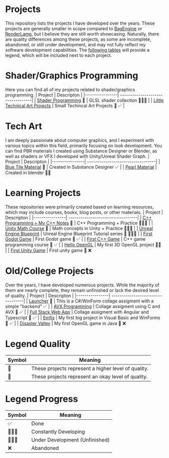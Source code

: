 # Projects

This repository lists the projects I have developed over the years. These projects are generally smaller in scope compared to [BagEngine](https://github.com/martonban/BagEngine) or [RenderLamp](https://github.com/martonban/RenderLamp), but I believe they are still worth showcasing. Naturally, there are quality differences among these projects, as some are incomplete, abandoned, or still under development, and may not fully reflect my software development capabilities. The [following tables](https://github.com/martonban/Projects?tab=readme-ov-file#legend-quality) will provide a legend, which will be included next to each project.

# Shader/Graphics Programming 
Here you can find all of my projects related to shader/graphics programming.
| Project        | Descripton                      |
|----------------| ----------------------------------|
| [Shader Programming](https://github.com/martonban/ShaderProgramming) 🌟                            | GLSL shader collection  👨🏻‍💻            |
| [Little Technical Art Projects](https://github.com/martonban/LittleTechnicalArtProjects)            | Small Techincal Art Projects 🔰 ✅   |

# Tech Art
I am deeply passionate about computer graphics, and I experiment with various topics within this field, primarily focusing on look development. You can find PBR materials I created using Substance Designer or Blender, as well as shaders or VFX I developed with Unity/Unreal Shader Graph.
| Project        | Descripton                                                                                                      |
|----------------| ----------------------------------|
| [Blue Tile Material](https://x.com/marton_ban/status/1858596984946643241) 🌟             | Created in Substance Designer ✅     |
| [Pearl Material](https://www.artstation.com/artwork/Ezw8z8)                               | Created in blender 🔰✅


# Learning Projects
These repositories were primarily created based on learning resources, which may include courses, books, blog posts, or other materials.
| Project        | Descripton                      |
|----------------| ----------------------------------|
| [C++ Programming + My C++ Notes](https://github.com/martonban/CPP_Programming) 🌟                 | C++ Programming + Practice 👷🏻‍♂️                     |
| [Unity Math Course](https://github.com/martonban/UnityMathCourse) 🌟                              | Math concepts in Unity + Practice 👷🏻‍♂️              |
| [Unreal Engine Blueprint](https://github.com/martonban/UnrealBlueprintTutorial)                    | Unreal Engine Blueprint Tutorial series 🔰 👷🏻‍♂️    |
| [First Godot Game](https://github.com/martonban/FirstGodotGame)                                    | First Godot game 🔰 ✅                           |
| [First C++ Game](https://github.com/martonban/CPP_Fundamentals_Game_Programming_For_Beginners)     | C++ game programming course 🔰 ✅                |
| [Hello OpenGL](https://github.com/martonban/HelloOpenGL)                                           | My first 3D OpenGL project 🔰✅                  |
| [First Unity Game](https://github.com/martonban/UnityGameTutorial)                                 | First unity game 🔰 ❌                                


# Old/College Projects
Over the years, I have developed numerous projects. While the majority of them are nearly complete, they remain unfinished or lack the desired level of quality.
| Project        | Descripton                      |
|----------------| ----------------------------------|
| [Launcher](https://github.com/martonban/Launcher) 🌟                            | This is a C#/WinForm collage assigment with a simple "backend" ✅         |
| [AVX Programming](https://github.com/martonban/AVX_Programing_Uni)               | Collage assigment using C and AVX 🔰 ✅                                  |
| [Full Stack Web App](https://github.com/martonban/FullStackWebAppUniAssignment)  | Collage assigment with Angular and Typescript 🔰 ✅                      |
| [Emfis](https://github.com/martonban/Emfis)                                      | My first big project in Visual Basic and WinForms 🔰 ✅                  |
| [Disaster Valley](https://github.com/martonban/Disaster_Valley)                  | My first OpenGL game in Java 🔰 ❌


# Legend Quality
| Symbol        | Meaning                                         |
|---------------| ----------------------------------|
| 🌟  | These projects represent a higher level of quality.      |
| 🔰  | These projects represent an okay level of quality.       |

# Legend Progress
| Symbol        | Meaning                      |
|---------------| ---------------------------|
|  ✅ | Done                                   |
|  👨🏻‍💻 | Constantly Developing                  |
|  👷🏻‍♂️ | Under Development (Unfinished)         |
|  ❌ | Abandoned    



